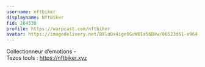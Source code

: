 ```yaml
---
username: nftbiker
displayname: NftBiker
fid: 264538
profile: https://warpcast.com/nftbiker
avatar: https://imagedelivery.net/BXluQx4ige9GuW0Ia56BHw/06523d61-e964-4b43-c3ed-846698747a00/original
---
```

Collectionneur d’emotions -   
Tezos tools : https://nftbiker.xyz  
